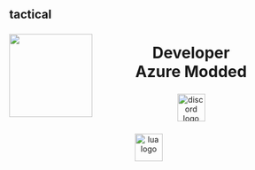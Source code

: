 <h2 align="left">tactical</h2>

###

<img align="left" height="150" src="https://media.discordapp.net/attachments/784430971554365500/1365901145037344768/hyde.png?ex=680efe12&is=680dac92&hm=79e40819ef362c8a9ab246da153197a811fe528ea02423d929faf3d7ede964d5&=&format=webp&quality=lossless"  />

###

<h1 align="center">Developer<br>Azure Modded</h1>

###

<div align="center">
  <img src="https://cdn.simpleicons.org/discord/5865F2" height="50" alt="discord logo"  />
</div>

###

<div align="center">
  <img src="https://cdn.jsdelivr.net/gh/devicons/devicon/icons/lua/lua-original.svg" height="50" alt="lua logo"  />
</div>

###
